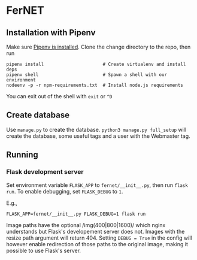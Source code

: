 # FerNET

## Installation with Pipenv
Make sure [Pipenv is installed](https://pipenv.readthedocs.io/en/latest/basics.html#installing-pipenv).
Clone the change directory to the repo, then run
```
pipenv install                      # Create virtualenv and install deps
pipenv shell                        # Spawn a shell with our environment
nodeenv -p -r npm-requirements.txt  # Install node.js requirements
```
You can exit out of the shell with `exit` or `^D`

## Create database
Use `manage.py` to create the database. `python3 manage.py full_setup` will
create the database, some useful tags and a user with the Webmaster tag.

## Running
### Flask development server
Set environment variable `FLASK_APP` to `fernet/__init__.py`, then run
`flask run`. To enable debugging, set `FLASK_DEBUG` to `1`.

E.g.,
```
FLASK_APP=fernet/__init__.py FLASK_DEBUG=1 flask run
```

Image paths have the optional /img(400|800|1600)/ which nginx understands but
Flask's developement server does not. Images with the resize path argument will
return 404. Setting `DEBUG = True` in the config will however enable redirection
of those paths to the original image, making it possible to use Flask's server.
